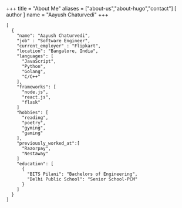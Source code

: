 +++
title = "About Me"
aliases = ["about-us","about-hugo","contact"]
[ author ]
  name = "Aayush Chaturvedi"
+++

```
[
  {
    "name": "Aayush Chaturvedi",
    "job" : "Software Engineer",
    "current_employer" : "Flipkart",
    "location": "Bangalore, India",
    "languages": [
      "JavaScript",
      "Python",
      "Golang",
      "C/C++"
    ],
    "frameworks": [
      "node.js",
      "react.js",
      "flask"
    ]
    "hobbies": [
      "reading",
      "poetry",
      "gyming",
      "gaming"
    ],
    "previously_worked_at":[
      "Razorpay",
      "Nestaway"
    ]
    "education": [
      {
        "BITS Pilani": "Bachelors of Engineering",
        "Delhi Public School": "Senior School-PCM"
      }
    ]
  }
]
```